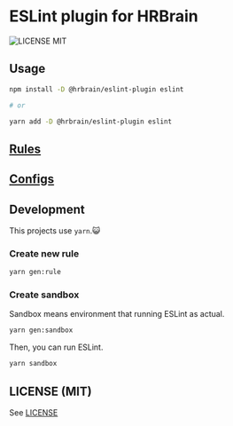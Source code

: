 # ESLint plugin for HRBrain

![LICENSE MIT](https://img.shields.io/badge/license-MIT-green.svg?style=flat-square)

## Usage

```bash
npm install -D @hrbrain/eslint-plugin eslint

# or

yarn add -D @hrbrain/eslint-plugin eslint
```

## [Rules](https://github.com/hrbrain/eslint-plugin/blob/master/docs/rules/README.md)

## [Configs](https://github.com/hrbrain/eslint-plugin/tree/master/lib/configs)

## Development

This projects use `yarn`.😺

### Create new rule

```bash
yarn gen:rule
```

### Create sandbox

Sandbox means environment that running ESLint as actual.

```bash
yarn gen:sandbox
```

Then, you can run ESLint.

```bash
yarn sandbox
```

## LICENSE (MIT)

See [LICENSE](https://github.com/hrbrain/eslint-plugin/blob/master/LICENSE)
